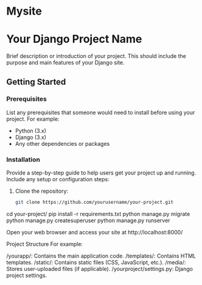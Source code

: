 # Mysite
# Your Django Project Name

Brief description or introduction of your project. This should include the purpose and main features of your Django site.

## Getting Started

### Prerequisites

List any prerequisites that someone would need to install before using your project. For example:

- Python (3.x)
- Django (3.x)
- Any other dependencies or packages

### Installation

Provide a step-by-step guide to help users get your project up and running. Include any setup or configuration steps:

1. Clone the repository:
   ```sh
   git clone https://github.com/yourusername/your-project.git
cd your-project/
pip install -r requirements.txt
python manage.py migrate
python manage.py createsuperuser
python manage.py runserver

Open your web browser and access your site at http://localhost:8000/

Project Structure
 For example:

/yourapp/: Contains the main application code.
/templates/: Contains HTML templates.
/static/: Contains static files (CSS, JavaScript, etc.).
/media/: Stores user-uploaded files (if applicable).
/yourproject/settings.py: Django project settings.

